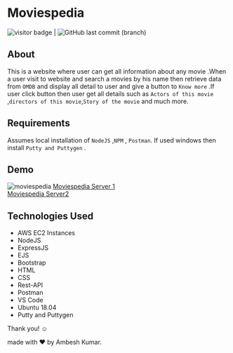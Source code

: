 # Moviespedia
<img src= "https://visitor-badge.laobi.icu/badge?page_id=201851019-iiitv/simple-project " alt="visitor badge"/> |  ![GitHub last commit (branch)](https://img.shields.io/github/last-commit/201851019-iiitv/simple-project/master)

## About 

This is a website where user can get all information about any movie .When a user visit to  website and search a movies by his name then  retrieve data from `OMDB` and display all detail to user and give a button to `Know more` .If user click button then user get all details such as `Actors of this movie` ,`directors of this movie`,`Story of the movie` and much more.


## Requirements

Assumes local installation of  `NodeJS` ,`NPM` , `Postman`.
If used windows then install  `Putty and Puttygen` .



## Demo
![moviespedia](https://user-images.githubusercontent.com/48892208/120060763-381d0800-c077-11eb-887a-a190e5594624.gif)
[Moviespedia Server 1]( http://moviespedia.cf/)    <br>
[Moviespedia Server2]( http://www.moviespedia.tk/)

## Technologies Used
* AWS EC2 Instances
* NodeJS
* ExpressJS
* EJS
* Bootstrap
* HTML
* CSS
* Rest-API
* Postman
* VS Code
* Ubuntu 18.04
* Putty and Puttygen



Thank you! ☺️

made with ❤️ by Ambesh Kumar.
